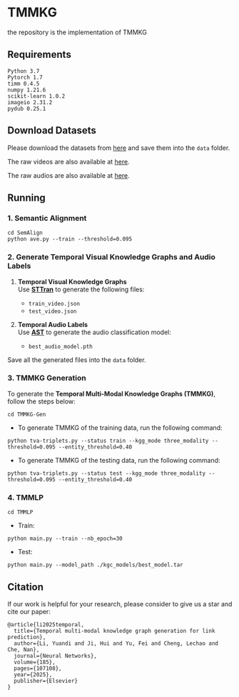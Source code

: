# TMMKG
the repository is the implementation of TMMKG
## Requirements
```
Python 3.7
Pytorch 1.7
timm 0.4.5
numpy 1.21.6
scikit-learn 1.0.2
imageio 2.31.2
pydub 0.25.1
```
## Download Datasets
Please download the datasets from [here](https://pan.baidu.com/s/1YtJfDbjX8S6CXgqQj2UqLA?pwd=y3we) and save them into the `data` folder.

The raw videos are also available at [here](https://pan.baidu.com/s/1ZcoPGVnOz3ty5vhAA-vMWw?pwd=h9j2).

The raw audios are also available at [here](https://pan.baidu.com/s/1NR_e1HnxRdTMWx85ESzqkg?pwd=9a65).
## Running
### 1. Semantic Alignment
```
cd SemAlign
python ave.py --train --threshold=0.095
```

### 2. Generate Temporal Visual Knowledge Graphs and Audio Labels
1. **Temporal Visual Knowledge Graphs**  
   Use  **[STTran](https://github.com/yrcong/STTran)** to generate the following files:
   - `train_video.json`
   - `test_video.json`

2. **Temporal Audio Labels**  
   Use **[AST](https://github.com/YuanGongND/ast)** to generate the audio classification model:
   - `best_audio_model.pth`
     
Save all the generated files into the `data` folder.

### 3. TMMKG Generation

To generate the **Temporal Multi-Modal Knowledge Graphs (TMMKG)**, follow the steps below:

```
cd TMMKG-Gen
```
* To generate TMMKG of the training data, run the following command:
```
python tva-triplets.py --status train --kgg_mode three_modality --threshold=0.095 --entity_threshold=0.40
```
* To generate TMMKG of the testing data, run the following command:
```
python tva-triplets.py --status test --kgg_mode three_modality --threshold=0.095 --entity_threshold=0.40
```
### 4. TMMLP
```
cd TMMLP
```
* Train:
```
python main.py --train --nb_epoch=30
```
* Test:
```
python main.py --model_path ./kgc_models/best_model.tar
```
## Citation
If our work is helpful for your research, please consider to give us a star and cite our paper:
```script
@article{li2025temporal,
  title={Temporal multi-modal knowledge graph generation for link prediction},
  author={Li, Yuandi and Ji, Hui and Yu, Fei and Cheng, Lechao and Che, Nan},
  journal={Neural Networks},
  volume={185},
  pages={107108},
  year={2025},
  publisher={Elsevier}
}
```
